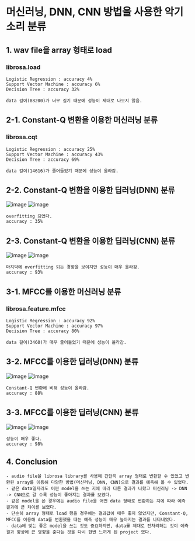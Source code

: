 # 머신러닝, DNN, CNN 방법을 사용한 악기 소리 분류

## 1. wav file을 array 형태로 load

### librosa.load

    Logistic Regression : accuracy 4%
    Support Vector Machine : accuracy 6%
    Decision Tree : accuracy 32%

    data 길이(88200)가 너무 길기 때문에 성능이 제대로 나오지 않음.

## 2-1. Constant-Q 변환을 이용한 머신러닝 분류

### librosa.cqt

    Logistic Regression : accuracy 25%
    Support Vector Machine : accuracy 43%
    Decision Tree : accuracy 69%

    data 길이(14616)가 줄어들었기 때문에 성능이 올라감.

## 2-2. Constant-Q 변환을 이용한 딥러닝(DNN) 분류

![image](https://user-images.githubusercontent.com/103994779/209523348-1233265f-2b1e-4dc9-86bb-a99cca015012.png)
![image](https://user-images.githubusercontent.com/103994779/209523509-7c0e788c-a0b8-4ec1-86b6-7b110d1de33d.png)

    overfitting 되었다.
    accuracy : 35%

## 2-3. Constant-Q 변환을 이용한 딥러닝(CNN) 분류

![image](https://user-images.githubusercontent.com/103994779/209523796-36646d24-6476-4007-9a61-da99b476dba3.png)
![image](https://user-images.githubusercontent.com/103994779/209523862-003d4d25-3765-4714-94c4-40de679d9b63.png)

    마지막에 overfitting 되는 경향을 보이지만 성능이 매우 올라감.
    accuracy : 93%

## 3-1. MFCC를 이용한 머신러닝 분류

### librosa.feature.mfcc

    Logistic Regression : accuracy 92%
    Support Vector Machine : accuracy 97%
    Decision Tree : accuracy 80%

    data 길이(3460)가 매우 줄어들었기 때문에 성능이 올라감.

## 3-2. MFCC를 이용한 딥러닝(DNN) 분류

![image](https://user-images.githubusercontent.com/103994779/209524332-e884315e-dd7f-42dc-878c-a31863c8156d.png)
![image](https://user-images.githubusercontent.com/103994779/209524382-0db7a70d-9d30-4de5-8e3c-391058eb0fdb.png)

    Constant-Q 변환에 비해 성능이 올라감.
    accuracy : 88%

## 3-3. MFCC를 이용한 딥러닝(CNN) 분류

![image](https://user-images.githubusercontent.com/103994779/209524670-7573dfd3-9df0-4fc8-8c72-85c347b5a706.png)
![image](https://user-images.githubusercontent.com/103994779/209524706-92ee419d-e59a-465b-99c3-2d18359fa6ee.png)

    성능이 매우 좋다.
    accuracy : 98%

## 4. Conclusion

    - audio file을 librosa library를 사용해 간단히 array 형태로 변환할 수 있었고 변환된 array를 이용해 다양한 방법(머신러닝, DNN, CNN)으로 결과를 예측해 볼 수 있었다.
    - 같은 data일지라도 어떤 model을 쓰는 지에 따라 다른 결과가 나왔고 머신러닝 -> DNN -> CNN으로 갈 수록 성능이 좋아지는 결과를 보였다.
    - 같은 model을 쓴 경우에는 audio file을 어떤 data 형태로 변환하는 지에 따라 예측 결과에 큰 차이를 보였다.
    - 단순히 array 형태로 load 했을 경우에는 결과값이 매우 좋지 않았지만, Constant-Q, MFCC를 이용해 data를 변환했을 때는 예측 성능이 매우 높아지는 결과를 나타내었다.
    - data에 맞는 좋은 model을 쓰는 것도 중요하지만, data를 제대로 전처리하는 것이 예측 결과 향상에 큰 영향을 준다는 것을 다시 한번 느끼게 된 project 였다.
